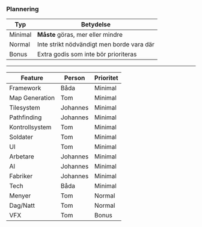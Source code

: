 ### Plannering

Typ | Betydelse
---|---
Minimal | **Måste** göras, mer eller mindre
Normal  | Inte strikt nödvändigt men borde vara där
Bonus   | Extra godis som inte bör prioriteras

---

Feature | Person | Prioritet
--------|-------|-------------
Framework | Båda | Minimal
Map Generation | Tom | Minimal
Tilesystem | Johannes | Minimal
Pathfinding | Johannes | Minimal
Kontrollsystem | Tom | Minimal
Soldater | Tom | Minimal
UI | Tom | Minimal
Arbetare | Johannes | Minimal
AI | Johannes | Minimal 
Fabriker | Johannes | Minimal
Tech | Båda | Minimal
Menyer | Tom | Normal
Dag/Natt | Tom | Normal
VFX | Tom | Bonus

